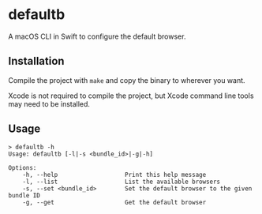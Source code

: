 # defaultb

A macOS CLI in Swift to configure the default browser.

## Installation

Compile the project with `make` and copy the binary to wherever you want.

Xcode is not required to compile the project, but Xcode command line tools may need to be installed.

## Usage

```
> defaultb -h 
Usage: defaultb [-l|-s <bundle_id>|-g|-h]

Options:
    -h, --help                   Print this help message
    -l, --list                   List the available browsers
    -s, --set <bundle_id>        Set the default browser to the given bundle ID
    -g, --get                    Get the default browser
```
